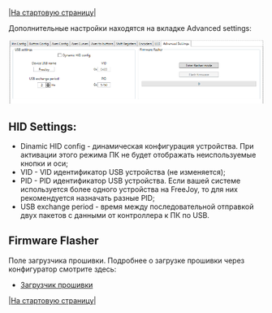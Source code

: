 |[На стартовую страницу](../README.md)|

Дополнительные настройки находятся на вкладке Advanced settings:

![](../images/advanced_tab.png)

## HID Settings:
* Dinamic HID config - динамическая конфигурация устройства. При активации этого режима ПК не будет отображать неиспользуемые кнопки и оси;
* VID - VID идентификатор USB устройства (не изменяется);
* PID - PID идентификатор USB устройства. Если вашей системе используется более одного устройства на FreeJoy, то для них рекомендуется назначать разные PID;
* USB exchange period - время между последовательной отправкой двух пакетов с данными от контроллера к ПК по USB.

## Firmware Flasher

Поле загрузчика прошивки. Подробнее о загрузке прошивки через конфигуратор смотрите здесь:

* [Загрузчик прошивки](Загрузчик-прошивки.md)


|[На стартовую страницу](../README.md)|
